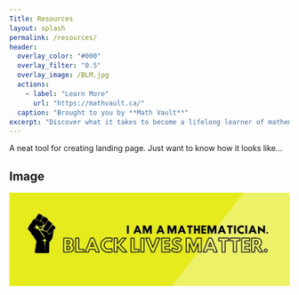 ```yaml
---
Title: Resources
layout: splash
permalink: /resources/
header:
  overlay_color: "#000"
  overlay_filter: "0.5"
  overlay_image: /BLM.jpg
  actions:
    - label: "Learn More"
      url: "https://mathvault.ca/"
  caption: "Brought to you by **Math Vault**"
excerpt: "Discover what it takes to become a lifelong learner of mathematics." 
---
```


A neat tool for creating landing page. Just want to know how it looks like...

## Image

![BLM](/BLM.jpg)
